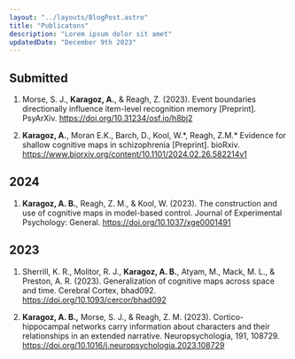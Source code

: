 ```yaml
---
layout: "../layouts/BlogPost.astro"
title: "Publicatons"
description: "Lorem ipsum dolor sit amet"
updatedDate: "December 9th 2023"
---
```


## Submitted

1. Morse, S. J., **Karagoz, A.**, & Reagh, Z. (2023). Event boundaries directionally influence item-level recognition memory [Preprint]. PsyArXiv. https://doi.org/10.31234/osf.io/h8bj2

2. **Karagoz, A.**, Moran E.K., Barch, D., Kool, W.\*, Reagh, Z.M.\* Evidence for shallow cognitive maps in schizophrenia [Preprint]. bioRxiv. https://www.biorxiv.org/content/10.1101/2024.02.26.582214v1 

## 2024

1. **Karagoz, A. B.**, Reagh, Z. M., & Kool, W. (2023). The construction and use of cognitive maps in model-based control. Journal of Experimental Psychology: General. https://doi.org/10.1037/xge0001491

## 2023

1. Sherrill, K. R., Molitor, R. J., **Karagoz, A. B.**, Atyam, M., Mack, M. L., & Preston, A. R. (2023). Generalization of cognitive maps across space and time. Cerebral Cortex, bhad092. https://doi.org/10.1093/cercor/bhad092

2. **Karagoz, A. B.,** Morse, S. J., & Reagh, Z. M. (2023). Cortico-hippocampal networks carry information about characters and their relationships in an extended narrative. Neuropsychologia, 191, 108729. https://doi.org/10.1016/j.neuropsychologia.2023.108729
